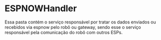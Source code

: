 # ESPNOWHandler
Essa pasta contém o serviço responsável por tratar os dados enviados ou recebidos via espnow pelo robô ou gateway, sendo esse o serviço responsável pela comunicação do robô com outros ESPs.